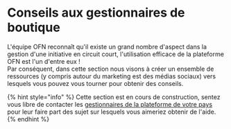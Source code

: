 # Conseils aux gestionnaires de boutique

L'équipe OFN reconnaît qu'il existe un grand nombre d'aspect dans la gestion d'une initiative en circuit court, l'utilisation efficace de la plateforme OFN est l'un d'entre eux !  
Par conséquent, dans cette section nous visons à créer un ensemble de ressources \(y compris autour du marketing est des médias sociaux\) vers lesquels vous pouvez vous tourner pour obtenir des conseils.

{% hint style="info" %}
Cette section est en cours de construction, sentez vous libre de contacter les [gestionnaires de la plateforme de votre pays](https://ofn-user-guide.gitbook.io/guide-utilisateur-open-food-network/) pour leur faire part des sujet sur lesquels vous aimeriez obtenir de l'aide.
{% endhint %}

